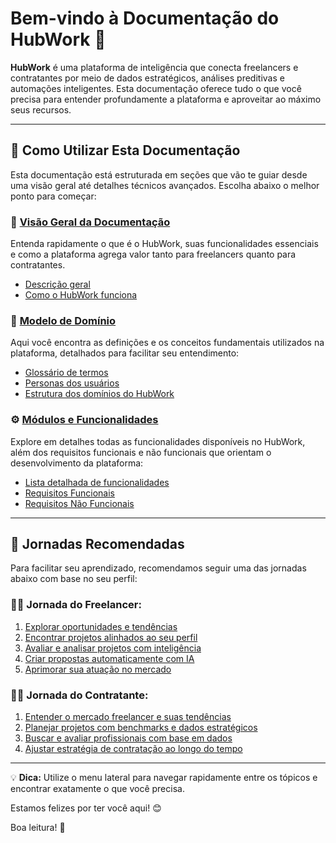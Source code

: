 # Bem-vindo à Documentação do HubWork 🚀

**HubWork** é uma plataforma de inteligência que conecta freelancers e contratantes por meio de dados estratégicos, análises preditivas e automações inteligentes. Esta documentação oferece tudo o que você precisa para entender profundamente a plataforma e aproveitar ao máximo seus recursos.

---

## 🧭 Como Utilizar Esta Documentação

Esta documentação está estruturada em seções que vão te guiar desde uma visão geral até detalhes técnicos avançados. Escolha abaixo o melhor ponto para começar:

### 📖 [Visão Geral da Documentação](visao-geral/descricao.md)
Entenda rapidamente o que é o HubWork, suas funcionalidades essenciais e como a plataforma agrega valor tanto para freelancers quanto para contratantes.

- [Descrição geral](visao-geral/descricao.md)
- [Como o HubWork funciona](visao-geral/como-funciona.md)

### 🎯 [Modelo de Domínio](modelo-dominio/glossario.md)
Aqui você encontra as definições e os conceitos fundamentais utilizados na plataforma, detalhados para facilitar seu entendimento:

- [Glossário de termos](modelo-dominio/glossario.md)
- [Personas dos usuários](modelo-dominio/personas.md)
- [Estrutura dos domínios do HubWork](modelo-dominio/dominios.md)

### ⚙️ [Módulos e Funcionalidades](funcionalidades/funcionalidades.md)
Explore em detalhes todas as funcionalidades disponíveis no HubWork, além dos requisitos funcionais e não funcionais que orientam o desenvolvimento da plataforma:

- [Lista detalhada de funcionalidades](funcionalidades/funcionalidades.md)
- [Requisitos Funcionais](funcionalidades/requisitos-funcionais.md)
- [Requisitos Não Funcionais](funcionalidades/requisitos-nao-funcionais.md)

---

## 🚩 Jornadas Recomendadas
Para facilitar seu aprendizado, recomendamos seguir uma das jornadas abaixo com base no seu perfil:

### 👩‍💻 **Jornada do Freelancer:**
1. [Explorar oportunidades e tendências](funcionalidades/funcionalidades.md#radar-de-oportunidades-emergentes)
2. [Encontrar projetos alinhados ao seu perfil](funcionalidades/funcionalidades.md#matchmaking-automático-entre-freelancers-e-projetos)
3. [Avaliar e analisar projetos com inteligência](funcionalidades/funcionalidades.md#análise-de-sentimento-de-contratantes)
4. [Criar propostas automaticamente com IA](funcionalidades/funcionalidades.md#geração-automática-de-propostas)
5. [Aprimorar sua atuação no mercado](funcionalidades/funcionalidades.md#perfil-estratégico-do-freelancer)

### 🧑‍💼 **Jornada do Contratante:**
1. [Entender o mercado freelancer e suas tendências](funcionalidades/funcionalidades.md#relatórios-de-tendências-de-mercado)
2. [Planejar projetos com benchmarks e dados estratégicos](funcionalidades/funcionalidades.md#análise-de-orçamento-por-tipo-de-projeto)
3. [Buscar e avaliar profissionais com base em dados](funcionalidades/funcionalidades.md#análise-de-perfil-de-freelancers)
4. [Ajustar estratégia de contratação ao longo do tempo](funcionalidades/funcionalidades.md#integração-com-plataformas-de-freelance)

---

💡 **Dica:** Utilize o menu lateral para navegar rapidamente entre os tópicos e encontrar exatamente o que você precisa.

Estamos felizes por ter você aqui! 😊

Boa leitura! 🎉